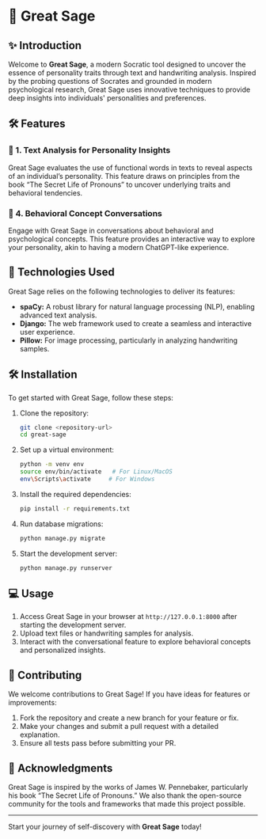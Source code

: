 # 🌟 Great Sage

## ✨ Introduction

Welcome to **Great Sage**, a modern Socratic tool designed to uncover the essence of personality traits through text and handwriting analysis. Inspired by the probing questions of Socrates and grounded in modern psychological research, Great Sage uses innovative techniques to provide deep insights into individuals' personalities and preferences.

## 🛠️ Features

### 📝 1. Text Analysis for Personality Insights

Great Sage evaluates the use of functional words in texts to reveal aspects of an individual’s personality. This feature draws on principles from the book “The Secret Life of Pronouns” to uncover underlying traits and behavioral tendencies.



### 💬 4. Behavioral Concept Conversations

Engage with Great Sage in conversations about behavioral and psychological concepts. This feature provides an interactive way to explore your personality, akin to having a modern ChatGPT-like experience.

## 🧰 Technologies Used

Great Sage relies on the following technologies to deliver its features:

- **spaCy:** A robust library for natural language processing (NLP), enabling advanced text analysis.
- **Django:** The web framework used to create a seamless and interactive user experience.
- **Pillow:** For image processing, particularly in analyzing handwriting samples.

## 🛠️ Installation

To get started with Great Sage, follow these steps:

1. Clone the repository:

   ```bash
   git clone <repository-url>
   cd great-sage
   ```

2. Set up a virtual environment:

   ```bash
   python -m venv env
   source env/bin/activate   # For Linux/MacOS
   env\Scripts\activate     # For Windows
   ```

3. Install the required dependencies:

   ```bash
   pip install -r requirements.txt
   ```

4. Run database migrations:

   ```bash
   python manage.py migrate
   ```

5. Start the development server:

   ```bash
   python manage.py runserver
   ```

## 💻 Usage

1. Access Great Sage in your browser at `http://127.0.0.1:8000` after starting the development server.
2. Upload text files or handwriting samples for analysis.
3. Interact with the conversational feature to explore behavioral concepts and personalized insights.

## 🤝 Contributing

We welcome contributions to Great Sage! If you have ideas for features or improvements:

1. Fork the repository and create a new branch for your feature or fix.
2. Make your changes and submit a pull request with a detailed explanation.
3. Ensure all tests pass before submitting your PR.

## 🙌 Acknowledgments

Great Sage is inspired by the works of James W. Pennebaker, particularly his book “The Secret Life of Pronouns.” We also thank the open-source community for the tools and frameworks that made this project possible.

---

Start your journey of self-discovery with **Great Sage** today!

